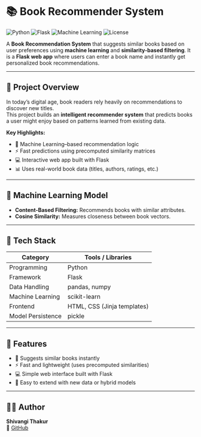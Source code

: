 # 📚 Book Recommender System  
![Python](https://img.shields.io/badge/Python-3.8+-blue.svg)
![Flask](https://img.shields.io/badge/Framework-Flask-orange)
![Machine Learning](https://img.shields.io/badge/ML-Content--Based-green)
![License](https://img.shields.io/badge/License-MIT-lightgrey)

A **Book Recommendation System** that suggests similar books based on user preferences using **machine learning** and **similarity-based filtering**. It is a **Flask web app** where users can enter a book name and instantly get personalized book recommendations.

---

## 🚀 Project Overview

In today’s digital age, book readers rely heavily on recommendations to discover new titles.  
This project builds an **intelligent recommender system** that predicts books a user might enjoy based on patterns learned from existing data.

**Key Highlights:**
- 🧠 Machine Learning–based recommendation logic  
- ⚡ Fast predictions using precomputed similarity matrices  
- 💻 Interactive web app built with Flask  
- 📊 Uses real-world book data (titles, authors, ratings, etc.)

---

## 🧠 Machine Learning Model
- **Content-Based Filtering:** Recommends books with similar attributes.  
- **Cosine Similarity:** Measures closeness between book vectors.

---

## 🧩 Tech Stack

| Category | Tools / Libraries |
|-----------|-------------------|
| Programming | Python |
| Framework | Flask |
| Data Handling | pandas, numpy |
| Machine Learning | scikit-learn |
| Frontend | HTML, CSS (Jinja templates) |
| Model Persistence | pickle |

---

## 🌟 Features
- 📖 Suggests similar books instantly  
- ⚡ Fast and lightweight (uses precomputed similarities)  
- 💻 Simple web interface built with Flask  
- 🧠 Easy to extend with new data or hybrid models

---

## 👩‍💻 Author
**Shivangi Thakur**  
🔗 [GitHub](https://github.com/codershivangi)



